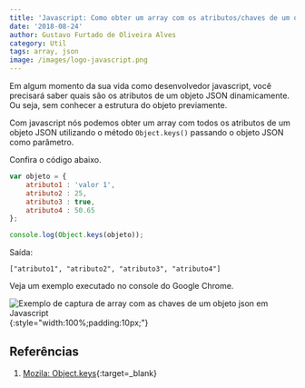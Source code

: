 ```yaml
---
title: 'Javascript: Como obter um array com os atributos/chaves de um objeto JSON'
date: '2018-08-24'
author: Gustavo Furtado de Oliveira Alves
category: Util
tags: array, json
image: /images/logo-javascript.png
---
```


Em algum momento da sua vida como desenvolvedor javascript,
você precisará saber quais são os atributos de um objeto JSON dinamicamente.
Ou seja, sem conhecer a estrutura do objeto previamente.

Com javascript nós podemos obter um array com todos os atributos de um objeto JSON utilizando o método
`Object.keys()` passando o objeto JSON como parâmetro.

Confira o código abaixo.

```javascript
var objeto = {
    atributo1 : 'valor 1',
    atributo2 : 25,
    atributo3 : true,
    atributo4 : 50.65
};

console.log(Object.keys(objeto));
```

Saída:

```
["atributo1", "atributo2", "atributo3", "atributo4"]
```

Veja um exemplo executado no console do Google Chrome.

![Exemplo de captura de array com as chaves de um objeto json em Javascript](/images/array-com-chaves-de-um-objeto-json.gif){:style="width:100%;padding:10px;"}

## Referências

1. [Mozila: Object.keys](https://developer.mozilla.org/en-US/docs/Web/JavaScript/Reference/Global_Objects/Object/keys){:target=\_blank}
